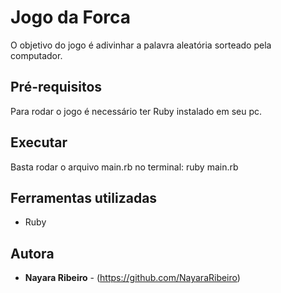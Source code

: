 # Jogo da Forca

O objetivo do jogo é adivinhar a palavra aleatória sorteado pela computador.

## Pré-requisitos

Para rodar o jogo é necessário ter Ruby instalado em seu pc.

## Executar

Basta rodar o arquivo main.rb no terminal:
ruby main.rb

## Ferramentas utilizadas

* Ruby

## Autora

* **Nayara Ribeiro** - (https://github.com/NayaraRibeiro)

